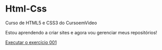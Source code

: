 # Html-Css
 Curso de HTML5 e CSS3 do CursoemVideo

 Estou aprendendo a criar sites e agora vou gerenciar meus repositórios!

 <a href="https://joaovitor269.github.io/Html-Css/Exercícios/ex001/index.html">Executar o exercício 001</a>
